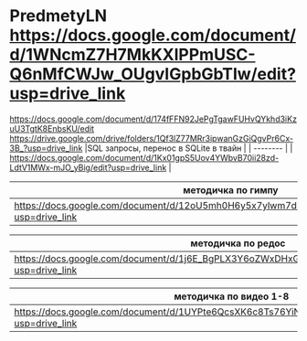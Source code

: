# PredmetyLN https://docs.google.com/document/d/1WNcmZ7H7MkKXlPPmUSC-Q6nMfCWJw_OUgvIGpbGbTIw/edit?usp=drive_link
https://docs.google.com/document/d/174fFFN92JePgTgawFUHvQYkhd3iKzuU3TgtK8EnbsKU/edit
https://drive.google.com/drive/folders/1Qf3lZ77MRr3ipwanGzGiQgvPr6Cx-3B_?usp=drive_link
|SQL запросы, перенос в SQLite в твайн |
| -------- |
| https://docs.google.com/document/d/1Kx01gpS5Uov4YWbvB70ii28zd-LdtV1MWx-mJO_yBig/edit?usp=drive_link |

| методичка по гимпу |
| -------- |
| https://docs.google.com/document/d/12oU5mh0H6y5x7ylwm7dd0I1lxeCWp1oTNDIJxEIMl84/edit?usp=drive_link |

| методичка по редос |
| -------- |
| https://docs.google.com/document/d/1j6E_BgPLX3Y6oZWxDHxGwNbI7qQiwt6GvO9v5WN1DDw/edit?usp=drive_link |

| методичка по видео 1-8 |
| -------- |
| https://docs.google.com/document/d/1UYPte6QcsXK6c8Ts76YiN4kMGIoCTICywq5fAPM7rvU/edit?usp=drive_link |



